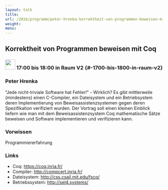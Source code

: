 ```yaml
---
layout: talk
title:
url: /2016/programm/peter-hrenka-korrektheit-von-programmen-beweisen-mit-coq/
weight:
menu:
---
```

## Korrektheit von Programmen beweisen mit Coq

### <img height = "32" src="../../../images/talk.svg"> 17:00 bis 18:00 in Raum V2 {#-1700-bis-1800-in-raum-v2}

### Peter Hrenka

"Jede nicht-triviale Software hat Fehler!" - Wirklich? Es gibt mittlerweile (mindestens) einen C-Compiler, ein Dateisystem und ein Betriebsystem  deren Implementierung von Beweisassistenzsystemen gegen deren Spezifikation verifiziert wurden.  Der Vortrag soll einen kleinen Einblick liefern wie man mit dem Beweisassistenzsystem Coq mathematische Sätze beweisen und Software implementieren und verifizieren kann.

### Vorwissen

Programmiererfahrung

### Links

- Coq: <a href="https://coq.inria.fr/" target="_blank">https://coq.inria.fr/</a>
- Compiler: <a href="http://compcert.inria.fr/" target="_blank">http://compcert.inria.fr/</a>
- Dateisystem: <a href="http://css.csail.mit.edu/fscq/" target="_blank">http://css.csail.mit.edu/fscq/</a>
- Betriebssystem: <a href="http://sel4.systems/" target="_blank">http://sel4.systems/</a>
